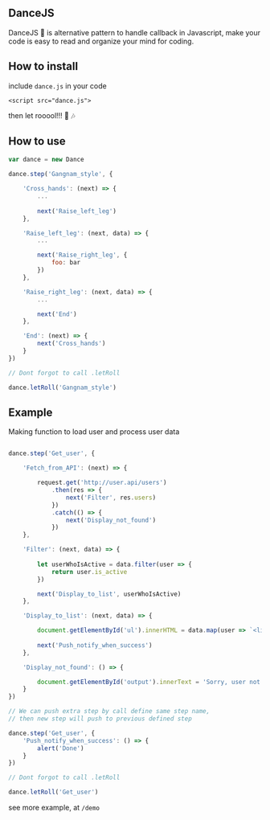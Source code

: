 ## DanceJS

DanceJS :dancer: is alternative pattern to handle callback in Javascript, make your code is easy to read and organize your mind for coding.

## How to install

include `dance.js` in your code

```
<script src="dance.js">
```

then let rooool!!! :microphone: :notes:

## How to use

```javascript
var dance = new Dance

dance.step('Gangnam_style', {

    'Cross_hands': (next) => {
        ...
        
        next('Raise_left_leg')
    },

    'Raise_left_leg': (next, data) => {
        ...

        next('Raise_right_leg', {
            foo: bar
        })
    },

    'Raise_right_leg': (next, data) => {
        ...

        next('End')
    },

    'End': (next) => {
        next('Cross_hands')
    }
})

// Dont forgot to call .letRoll

dance.letRoll('Gangnam_style')

```

## Example

Making function to load user and process user data

```javascript

dance.step('Get_user', {

    'Fetch_from_API': (next) => {

        request.get('http://user.api/users')
            .then(res => {
                next('Filter', res.users)
            })
            .catch(() => {
                next('Display_not_found')
            })
    },

    'Filter': (next, data) => {
        
        let userWhoIsActive = data.filter(user => {
            return user.is_active
        })

        next('Display_to_list', userWhoIsActive)
    },

    'Display_to_list': (next, data) => {

        document.getElementById('ul').innerHTML = data.map(user => `<li>${user.name}</li>`)
        
        next('Push_notify_when_success')
    },

    'Display_not_found': () => {

        document.getElementById('output').innerText = 'Sorry, user not found'
    }
})

// We can push extra step by call define same step name,
// then new step will push to previous defined step

dance.step('Get_user', {
    'Push_notify_when_success': () => {
        alert('Done')
    }
})

// Dont forgot to call .letRoll

dance.letRoll('Get_user')
```

see more example, at `/demo`